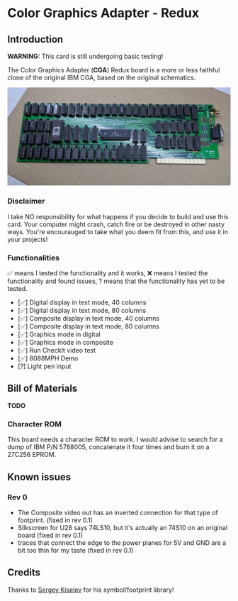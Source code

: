 # Color Graphics Adapter - Redux

## Introduction

**WARNING:** This card is still undergoing basic testing!

The Color Graphics Adapter (**CGA**) Redux board is a more or less faithful clone of the original IBM CGA, based on the original schematics.

![CGA Redux](pics/CGA_Redux_board.jpg)


### Disclaimer

I take NO responsibility for what happens if you decide to build and use this card. Your computer might crash, catch fire or be destroyed in other nasty ways.
You're encourauged to take what you deem fit from this, and use it in your projects!

### Functionalities

✅ means I tested the functionality and it works, ❌ means I tested the functionality and found issues, ? means that the functionality has yet to be tested.

* [✅] Digital display in text mode, 40 columns
* [✅] Digital display in text mode, 80 columns
* [✅] Composite display in text mode, 40 columns
* [✅] Composite display in text mode, 80 columns
* [✅] Graphics mode in digital
* [✅] Graphics mode in composite
* [✅] Run CheckIt video test
* [✅] 8088MPH Demo
* [?] Light pen input

## Bill of Materials

**TODO**

### Character ROM

This board needs a character ROM to work. I would advise to search for a dump of IBM P/N 5788005, concatenate it four times and burn it on a 27C256 EPROM.

## Known issues

### Rev 0

* The Composite video out has an inverted connection for that type of footprint. (fixed in rev 0.1)
* Silkscreen for U28 says 74LS10, but it's actually an 74S10 on an original board (fixed in rev 0.1)
* traces that connect the edge to the power planes for 5V and GND are a bit too thin for my taste (fixed in rev 0.1)

## Credits

Thanks to [Sergey Kiselev](https://github.com/skiselev) for his symbol/footprint library!

